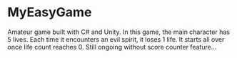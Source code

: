 # MyEasyGame
Amateur game built with C# and Unity. In this game, the main character has 5 lives. 
Each time it encounters an evil spirit, it loses 1 life. 
It starts all over once life count reaches 0.
Still ongoing without score counter feature...
